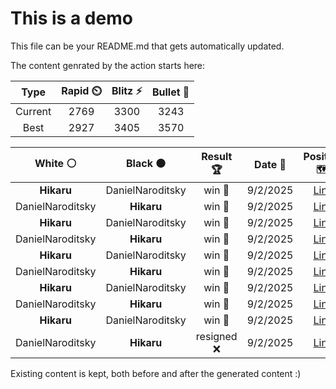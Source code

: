 # This is a demo

This file can be your README.md that gets automatically updated.

The content genrated by the action starts here:

<!--START_SECTION:chessStats-->
<!-- Automatically generated with https://github.com/Balastrong/chess-stats-action -->

| Type | Rapid ⏲️ | Blitz ⚡ | Bullet 🔫 |
|:---:|:---:|:---:|:---:|
| Current | 2769 | 3300 | 3243 |
| Best | 2927 | 3405 | 3570 |

| White ⚪ | Black ⚫ | Result 🏆 | Date 📅 | Position 🗺️ | Type 🕕 |
|:---:|:---:|:---:|:---:|:---:|:---:|
| **Hikaru** | DanielNaroditsky | win 🥇 | 9/2/2025 | <a href="http://www.ee.unb.ca/cgi-bin/tervo/fen.pl?select=b6r/p3pQ1p/1qn2bp1/7k/5PR1/pN2PB2/2P2K1P/6R1 b - - 4 24">Link</a> | Blitz |
| DanielNaroditsky | **Hikaru** | win 🥇 | 9/2/2025 | <a href="http://www.ee.unb.ca/cgi-bin/tervo/fen.pl?select=8/7p/P1n5/8/4kpKP/8/8/8 w - - 2 57">Link</a> | Blitz |
| **Hikaru** | DanielNaroditsky | win 🥇 | 9/2/2025 | <a href="http://www.ee.unb.ca/cgi-bin/tervo/fen.pl?select=2k5/p7/2N5/2P1np2/5N2/2R1P1K1/rr2B3/7R b - - 0 53">Link</a> | Blitz |
| DanielNaroditsky | **Hikaru** | win 🥇 | 9/2/2025 | <a href="http://www.ee.unb.ca/cgi-bin/tervo/fen.pl?select=qnr5/ppp3kp/3p2p1/3Np3/bPP1B3/2Qp2P1/P4r1P/2RK3R w KQ - 2 16">Link</a> | Blitz |
| **Hikaru** | DanielNaroditsky | win 🥇 | 9/2/2025 | <a href="http://www.ee.unb.ca/cgi-bin/tervo/fen.pl?select=2R5/3P1pk1/5p2/3r3p/3n1P1P/6PB/5K2/8 b - - 14 47">Link</a> | Blitz |
| DanielNaroditsky | **Hikaru** | win 🥇 | 9/2/2025 | <a href="http://www.ee.unb.ca/cgi-bin/tervo/fen.pl?select=7k/4p2p/5P2/p7/2N5/1P1r1q2/P1K1R3/8 w - - 0 37">Link</a> | Blitz |
| **Hikaru** | DanielNaroditsky | win 🥇 | 9/2/2025 | <a href="http://www.ee.unb.ca/cgi-bin/tervo/fen.pl?select=8/k2r1P1p/8/8/5P2/3p2P1/7P/3R3K b - - 0 43">Link</a> | Blitz |
| DanielNaroditsky | **Hikaru** | win 🥇 | 9/2/2025 | <a href="http://www.ee.unb.ca/cgi-bin/tervo/fen.pl?select=1rr3k1/p4qbp/4p1p1/3nPp2/n1p2P2/2P2QP1/P2N1B1P/1NKRR3 w - - 0 23">Link</a> | Blitz |
| **Hikaru** | DanielNaroditsky | win 🥇 | 9/2/2025 | <a href="http://www.ee.unb.ca/cgi-bin/tervo/fen.pl?select=2r1k1r1/p2p2p1/1p2npN1/bP2P2q/2P2P2/4PN2/2Q1K3/B1R4R b - - 2 29">Link</a> | Blitz |
| DanielNaroditsky | **Hikaru** | resigned ❌ | 9/2/2025 | <a href="http://www.ee.unb.ca/cgi-bin/tervo/fen.pl?select=3r1r1k/5pRp/5p2/pq6/7R/1P1P2P1/1Q2PPP1/6K1 b - - 0 20">Link</a> | Blitz |

<!--END_SECTION:chessStats-->

Existing content is kept, both before and after the generated content :)

